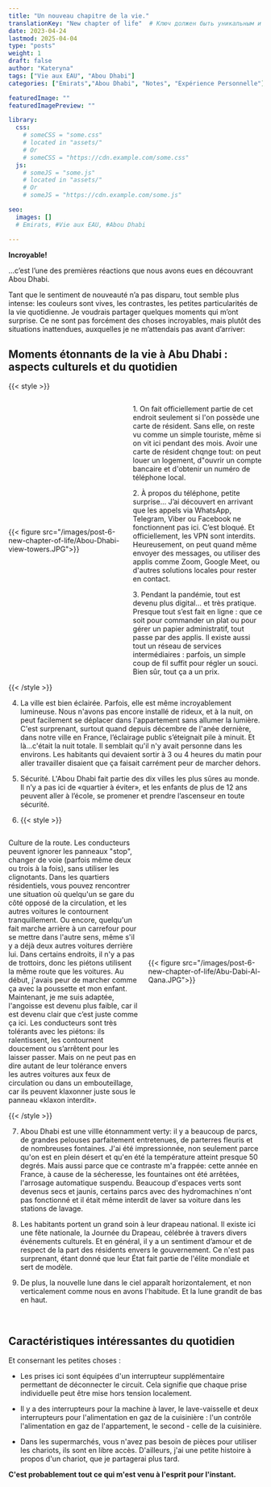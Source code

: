 ```yaml
---
title: "Un nouveau chapitre de la vie."
translationKey: "New chapter of life"  # Ключ должен быть уникальным и постоянным
date: 2023-04-24
lastmod: 2025-04-04
type: "posts"
weight: 1
draft: false
author: "Kateryna"
tags: ["Vie aux EAU", "Abou Dhabi"]
categories: ["Emirats","Abou Dhabi", "Notes", "Expérience Personnelle"]

featuredImage: ""
featuredImagePreview: ""

library:
  css:
    # someCSS = "some.css"
    # located in "assets/"
    # Or
    # someCSS = "https://cdn.example.com/some.css"
  js:
    # someJS = "some.js"
    # located in "assets/"
    # Or
    # someJS = "https://cdn.example.com/some.js"

seo:
  images: []
  # Emirats, #Vie aux EAU, #Аbou Dhabi

---
```


__Incroyable!__

…c’est l’une des premières réactions que nous avons eues en découvrant Abou Dhabi.

Tant que le sentiment de nouveauté n’a pas disparu, tout semble plus intense: les couleurs sont vives, les contrastes, les petites particularités de la vie quotidienne. Je voudrais partager quelques moments qui m’ont surprise. Ce ne sont pas forcément des choses incroyables, mais plutôt des situations inattendues, auxquelles je ne m’attendais pas avant d’arriver:
<!--more-->
## Moments étonnants de la vie à Abu Dhabi : aspects culturels et du quotidien

{{< style >}}
 <div style="display: flex; align-items: center;">
    <div style="flex: 0 0 45%;">
        {{< figure src="/images/post-6-new-chapter-of-life/Abou-Dhabi-view-towers.JPG">}}
    </div>
       <div style="flex: 1; margin-left: 20px;"> <!-- Отступ справа от текста -->
       <p> 1. On fait officiellement partie de cet endroit seulement si l'on possède une carte de résident. Sans elle, on reste vu comme un simple touriste, même si on vit ici pendant des mois. Avoir une carte de résident chqnge tout: on peut louer un logement, d"ouvrir un compte bancaire et d'obtenir un numéro de téléphone local. 
       </p>
       <p> 2. À propos du téléphone, petite surprise… J’ai découvert en arrivant que les appels via WhatsApp, Telegram, Viber ou Facebook ne fonctionnent pas ici. C’est bloqué. Et officiellement, les VPN sont interdits. Heureusement, on peut quand même envoyer des messages, ou utiliser des applis comme Zoom, Google Meet, ou d'autres solutions locales pour rester en contact.
       </p>
       <p> 3. Pendant la pandémie, tout est devenu plus digital… et très pratique. Presque tout s’est fait en ligne : que ce soit pour commander un plat ou pour gérer un papier administratif, tout passe par des applis. Il existe aussi tout un réseau de services intermédiaires : parfois, un simple coup de fil suffit pour régler un souci. Bien sûr, tout ça a un prix.
       </p>
    </div>
</div>
{{< /style >}}

4. La ville est bien éclairée. Parfois, elle est même incroyablement lumineuse. Nous n'avons pas encore installé de rideux, et à la nuit, on peut facilement se déplacer dans l'appartement sans allumer la lumière. C'est surprenant, surtout quand depuis décembre de l'anée dernière, dans notre ville en France, l’éclairage public s’éteignait pile à minuit. Et là...c'était la nuit totale. Il semblait qu'il n'y avait personne dans les environs. Les habitants qui devaient sortir à 3 ou 4 heures du matin pour aller travailler disaient que ça faisait carrément peur de marcher dehors.

5. Sécurité. L'Abou Dhabi fait partie des dix villes les plus sûres au monde. Il n’y a pas ici de «quartier à éviter», et les enfants de plus de 12 ans peuvent aller à l’école, se promener et prendre l’ascenseur en toute sécurité.

6. {{< style >}}
 <div style="display: flex; align-items: center;">
       <div style="flex: 1; margin-right: 20px;"> <!-- Отступ справа от текста -->
        <p> Culture de la route. Les conducteurs peuvent ignorer les panneaux "stop", changer de voie (parfois même deux ou trois à la fois), sans utiliser les clignotants. Dans les quartiers résidentiels, vous pouvez rencontrer une situation où quelqu'un se gare du côté opposé de la circulation, et les autres voitures le contournent tranquillement. Ou encore, quelqu'un fait marche arrière à un carrefour pour se mettre dans l'autre sens, même s'il y a déjà deux autres voitures derrière lui. 
        Dans certains endroits, il n'y a pas de trottoirs, donc les piétons utilisent la même route que les voitures. Au début, j'avais peur de marcher comme ça avec la poussette et mon enfant. Maintenant, je me suis adaptée, l'angoisse est devenu plus faible, car il est devenu clair que c’est juste comme ça ici. Les conducteurs sont très tolérants avec les piétons: ils ralentissent, les contournent doucement ou s’arrêtent pour les laisser passer. Mais on ne peut pas en dire autant de leur tolérance envers les autres voitures aux feux de circulation ou dans un embouteillage, car ils peuvent klaxonner juste sous le panneau «klaxon interdit».
        </p>
    </div>
    <div style="flex: 0 0 45%;">
        {{< figure src="/images/post-6-new-chapter-of-life/Abu-Dabi-Al-Qana.JPG">}}
    </div>
</div>
{{< /style >}}

7. Abou Dhabi est une villle étonnamment vertу: il y a beaucoup de parcs, de grandes pelouses parfaitement entretenues, de parterres fleuris et de nombreuses fontaines. J'ai été impressionnée, non seulement parce qu'on est en plein désert et qu'en été la température atteint presque 50 degrés. Mais aussi parce que ce contraste m'a frappée: cette année en France, à cause de la sécheresse, les fountaines ont été arrêtées, l'arrosage automatique suspendu. Beaucoup d'espaces verts sont devenus secs et jaunis, certains parcs avec des hydromachines n'ont pas fonctionné et il était même interdit de laver sa voiture dans les stations de lavage.

8. Les habitants portent un grand soin à leur drapeau national. Il existe ici une fête nationale, la Journée du Drapeau, célébrée à travers divers événements culturels. Et en général, il y a un sentiment d’amour et de respect de la part des résidents envers le gouvernement. Ce n'est pas surprenant, étant donné que leur État fait partie de l'élite mondiale et sert de modèle.

9.  De plus, la nouvelle lune dans le ciel apparaît horizontalement, et non verticalement comme nous en avons l'habitude. Et la lune grandit de bas en haut. 
<br>

## Caractéristiques intéressantes du quotidien

Et consernant les petites choses :

* Les prises ici sont équipées d'un interrupteur supplémentaire permettant de déconnecter le circuit. Cela signifie que chaque prise individuelle peut être mise hors tension localement.

* Il y a des interrupteurs pour la machine à laver, le lave-vaisselle et deux interrupteurs pour l'alimentation en gaz de la cuisinière : l'un contrôle l'alimentation en gaz de l'appartement, le second - celle de la cuisinière.

* Dans les supermarchés, vous n'avez pas besoin de pièces pour utiliser les chariots, ils sont en libre accès. D'ailleurs, j'ai une petite histoire à propos d'un chariot, que je partagerai plus tard.

<b>C'est probablement tout ce qui m'est venu à l'esprit pour l'instant.</b>
